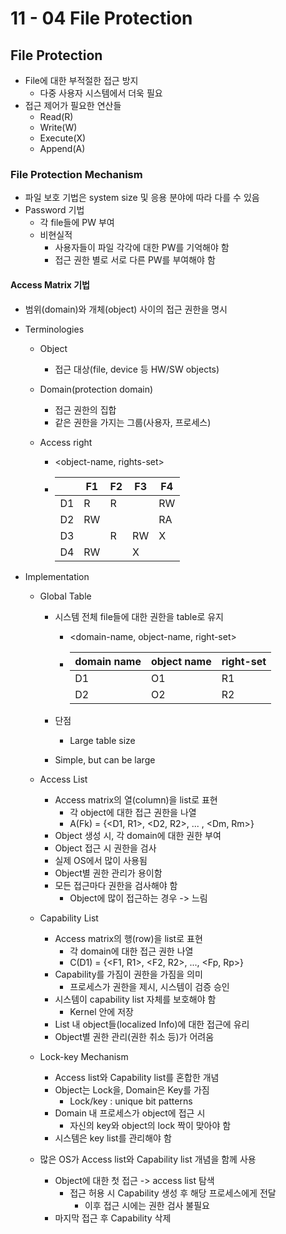 # 11 - 04 File Protection

## File Protection

- File에 대한 부적절한 접근 방지
  - 다중 사용자 시스템에서 더욱 필요
- 접근 제어가 필요한 연산들
  - Read(R)
  - Write(W)
  - Execute(X)
  - Append(A)



### File Protection Mechanism

- 파일 보호 기법은 system size 및 응용 분야에 따라 다를 수 있음
- Password 기법
  - 각 file들에 PW 부여
  - 비현실적
    - 사용자들이 파일 각각에 대한 PW를 기억해야 함
    - 접근 권한 별로 서로 다른 PW를 부여해야 함

#### Access Matrix 기법

- 범위(domain)와 개체(object) 사이의 접근 권한을 명시

- Terminologies

  - Object

    - 접근 대상(file, device 등 HW/SW objects)

  - Domain(protection domain)

    - 접근 권한의 집합
    - 같은 권한을 가지는 그룹(사용자, 프로세스)

  - Access right

    - <object-name, rights-set>

    - |      | F1   | F2   | F3   | F4   |
      | ---- | ---- | ---- | ---- | ---- |
      | D1   | R    | R    |      | RW   |
      | D2   | RW   |      |      | RA   |
      | D3   |      | R    | RW   | X    |
      | D4   | RW   |      | X    |      |

- Implementation

  - Global Table

    - 시스템 전체 file들에 대한 권한을 table로 유지

      - <domain-name, object-name, right-set>

      - | domain name | object name | right-set |
        | ----------- | ----------- | --------- |
        | D1          | O1          | R1        |
        | D2          | O2          | R2        |

    - 단점
      - Large table size
    - Simple, but can be large

  - Access List

    - Access matrix의 열(column)을 list로 표현
      - 각 object에 대한 접근 권한을 나열
      - A(Fk) = {<D1, R1>, <D2, R2>, ... , <Dm, Rm>}
    - Object 생성 시, 각 domain에 대한 권한 부여
    - Object 접근 시 권한을 검사
    - 실제 OS에서 많이 사용됨
    - Object별 권한 관리가 용이함
    - 모든 접근마다 권한을 검사해야 함
      - Object에 많이 접근하는 경우 -> 느림

  - Capability List

    - Access matrix의 행(row)을 list로 표현
      - 각 domain에 대한 접근 권한 나열
      - C(D1) = {<F1, R1>, <F2, R2>, ..., <Fp, Rp>}
    - Capability를 가짐이 권한을 가짐을 의미
      - 프로세스가 권한을 제시, 시스템이 검증 승인
    - 시스템이 capability list 자체를 보호해야 함
      - Kernel 안에 저장
    - List 내 object들(localized Info)에 대한 접근에 유리
    - Object별 권한 관리(권한 취소 등)가 어려움

  - Lock-key Mechanism

    - Access list와 Capability list를 혼합한 개념
    - Object는 Lock을, Domain은 Key를 가짐
      - Lock/key : unique bit patterns
    - Domain 내 프로세스가 object에 접근 시
      - 자신의 key와 object의 lock 짝이 맞아야 함
    - 시스템은 key list를 관리해야 함

  - 많은 OS가 Access list와 Capability list 개념을 함께 사용

    - Object에 대한 첫 접근 -> access list 탐색
      - 접근 허용 시 Capability 생성 후 해당 프로세스에게 전달
        - 이후 접근 시에는 권한 검사 불필요
    - 마지막 접근 후 Capability 삭제

